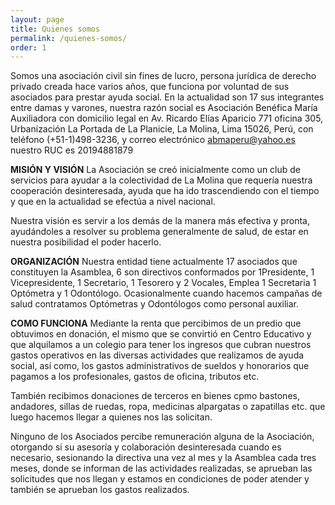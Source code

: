 ```yaml
---
layout: page
title: Quienes somos
permalink: /quienes-somos/
order: 1
---
```


Somos una asociación civil sin fines de lucro, persona jurídica de derecho privado creada hace varios años, que funciona por voluntad de sus asociados para prestar ayuda social. En la actualidad son 17 sus integrantes entre damas y varones, nuestra razón social es Asociación Benéfica María Auxiliadora con domicilio legal en Av. Ricardo Elías Aparicio 771 oficina 305, Urbanización La Portada de La Planicie, La Molina, Lima 15026, Perú, con teléfono (+51-1)498-3236, y correo electrónico abmaperu@yahoo.es nuestro RUC es 20194881879

**MISIÓN Y VISIÓN**
La Asociación se creó inicialmente como un club de servicios para ayudar a la colectividad de La Molina que requería nuestra cooperación desinteresada, ayuda que ha ido trascendiendo con el tiempo y que en la actualidad se efectúa a nivel nacional.

Nuestra visión es servir a los demás de la manera más efectiva y pronta, ayudándoles a resolver su problema generalmente de salud, de estar en nuestra posibilidad el poder hacerlo.

**ORGANIZACIÓN**
Nuestra entidad tiene actualmente 17 asociados que constituyen la Asamblea, 6 son directivos conformados por 1Presidente, 1 Vicepresidente, 1 Secretario, 1 Tesorero y 2 Vocales, Emplea 1 Secretaria 1 Optómetra y 1 Odontólogo. Ocasionalmente cuando hacemos campañas de salud contratamos Optómetras y Odontólogos como personal auxiliar.

**COMO FUNCIONA**
Mediante la renta que percibimos de un predio que obtuvimos en donación, el mismo que se convirtió en Centro Educativo y que alquilamos a un colegio para tener los ingresos que cubran nuestros gastos operativos en las diversas actividades que realizamos de ayuda social, así como, los gastos administrativos de sueldos y honorarios que pagamos a los profesionales, gastos de oficina, tributos etc.

También recibimos donaciones de terceros en bienes cpmo bastones, andadores, sillas de ruedas, ropa, medicinas alpargatas o zapatillas etc. que luego hacemos llegar a quienes nos las solicitan.

Ninguno de los Asociados percibe remuneración alguna de la Asociación, otorgando si su asesoría y colaboración desinteresada cuando es necesario, sesionando la directiva una vez al mes y la Asamblea cada tres meses, donde se informan de las actividades realizadas, se aprueban las solicitudes que nos llegan y estamos en condiciones de poder atender y también se aprueban los gastos realizados.
